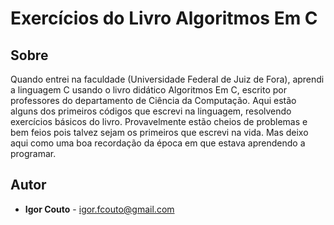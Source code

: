 # Exercícios do Livro Algoritmos Em C


## Sobre

Quando entrei na faculdade (Universidade Federal de Juiz de Fora), aprendi a linguagem C usando o livro didático Algoritmos Em C, escrito por professores do departamento de Ciência da Computação. Aqui estão alguns dos primeiros códigos que escrevi na linguagem, resolvendo exercícios básicos do livro. Provavelmente estão cheios de problemas e bem feios pois talvez sejam os primeiros que escrevi na vida. Mas deixo aqui como uma boa recordação da época em que estava aprendendo a programar.


## Autor

* **Igor Couto** - [igor.fcouto@gmail.com](mailto:igor.fcouto@gmail.com)
